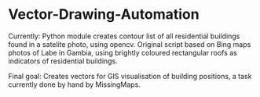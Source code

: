 # Vector-Drawing-Automation
Currently: Python module creates contour list of all residential buildings found in a satelite photo, using opencv. Original script based on Bing maps photos of Labe in Gambia, using brightly coloured rectangular roofs as indicators of residential buildings.

Final goal: Creates vectors for GIS visualisation of building positions, a task currently done by hand by MissingMaps.
